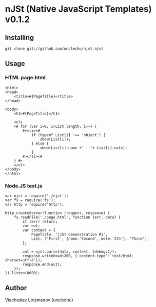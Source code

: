 # nJSt (Native JavaScript Templates) v0.1.2

## Installing

	git clone git://github.com/unclechu/njst njst

## Usage

### HTML page.html

	<html>
	<head>
		<title>#{PageTitle}</title>
	</head>

	<body>
		<h1>#{PageTitle}</h1>

		<ul>
		<# for (var i=0; i<List.length; i++) {
			#><li><#
				if (typeof List[i] !== 'object') {
					show(List[i]);
				} else {
					show(List[i].name +' - '+ List[i].note);
				}
			#></li><#
		} #>
		</ul>
	</body>
	</html>

### Node.JS test.js

	var njst = require('./njst');
	var fs = require('fs');
	var http = require('http');

	http.createServer(function (request, response) {
		fs.readFile('./page.html', function (err, data) {
			if (err) return;
			var out;
			var context = {
				PageTitle: 'jJSt demonstration #1',
				List: ['First', {name:'Second', note:'2th'}, 'Third'],
			};

			out = njst.parse(data, context, {debug:1});
			response.writeHead(200, {'content-type':'text/html; charset=utf-8'});
			response.end(out);
		});
	}).listen(8000);

## Author

Viacheslav Lotsmanov (unclechu)